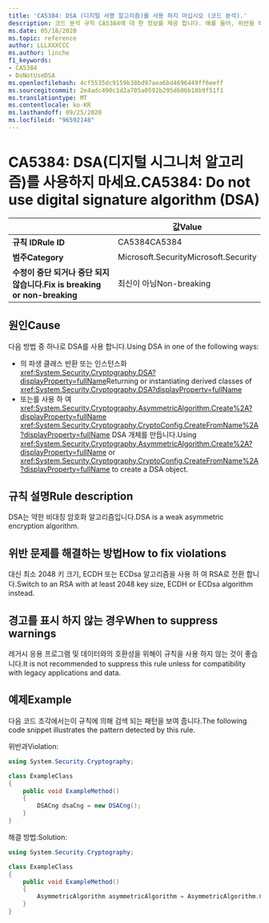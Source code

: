 ```yaml
---
title: 'CA5384: DSA (디지털 서명 알고리즘)를 사용 하지 마십시오 (코드 분석).'
description: 코드 분석 규칙 CA5384에 대 한 정보를 제공 합니다. 예를 들어, 위반을 해결 하는 방법, 위반 하는 경우를 포함 합니다.
ms.date: 05/18/2020
ms.topic: reference
author: LLLXXXCCC
ms.author: linche
f1_keywords:
- CA5384
- DoNotUseDSA
ms.openlocfilehash: 4cf5535dc9159b38bd97aea6bd4696449ff6eeff
ms.sourcegitcommit: 2e4adc490c1d2a705a0592b295d606b10b9f51f1
ms.translationtype: MT
ms.contentlocale: ko-KR
ms.lasthandoff: 09/25/2020
ms.locfileid: "96592148"
---
```

# <a name="ca5384-do-not-use-digital-signature-algorithm-dsa"></a><span data-ttu-id="af8ea-103">CA5384: DSA(디지털 시그니처 알고리즘)를 사용하지 마세요.</span><span class="sxs-lookup"><span data-stu-id="af8ea-103">CA5384: Do not use digital signature algorithm (DSA)</span></span>

| | <span data-ttu-id="af8ea-104">값</span><span class="sxs-lookup"><span data-stu-id="af8ea-104">Value</span></span> |
|-|-|
| <span data-ttu-id="af8ea-105">**규칙 ID**</span><span class="sxs-lookup"><span data-stu-id="af8ea-105">**Rule ID**</span></span> |<span data-ttu-id="af8ea-106">CA5384</span><span class="sxs-lookup"><span data-stu-id="af8ea-106">CA5384</span></span>|
| <span data-ttu-id="af8ea-107">**범주**</span><span class="sxs-lookup"><span data-stu-id="af8ea-107">**Category**</span></span> |<span data-ttu-id="af8ea-108">Microsoft.Security</span><span class="sxs-lookup"><span data-stu-id="af8ea-108">Microsoft.Security</span></span>|
| <span data-ttu-id="af8ea-109">**수정이 중단 되거나 중단 되지 않습니다.**</span><span class="sxs-lookup"><span data-stu-id="af8ea-109">**Fix is breaking or non-breaking**</span></span> |<span data-ttu-id="af8ea-110">최신이 아님</span><span class="sxs-lookup"><span data-stu-id="af8ea-110">Non-breaking</span></span>|

## <a name="cause"></a><span data-ttu-id="af8ea-111">원인</span><span class="sxs-lookup"><span data-stu-id="af8ea-111">Cause</span></span>

<span data-ttu-id="af8ea-112">다음 방법 중 하나로 DSA를 사용 합니다.</span><span class="sxs-lookup"><span data-stu-id="af8ea-112">Using DSA in one of the following ways:</span></span>

- <span data-ttu-id="af8ea-113">의 파생 클래스 반환 또는 인스턴스화 <xref:System.Security.Cryptography.DSA?displayProperty=fullName></span><span class="sxs-lookup"><span data-stu-id="af8ea-113">Returning or instantiating derived classes of <xref:System.Security.Cryptography.DSA?displayProperty=fullName></span></span>
- <span data-ttu-id="af8ea-114">또는를 사용 하 여 <xref:System.Security.Cryptography.AsymmetricAlgorithm.Create%2A?displayProperty=fullName> <xref:System.Security.Cryptography.CryptoConfig.CreateFromName%2A?displayProperty=fullName> DSA 개체를 만듭니다.</span><span class="sxs-lookup"><span data-stu-id="af8ea-114">Using <xref:System.Security.Cryptography.AsymmetricAlgorithm.Create%2A?displayProperty=fullName> or <xref:System.Security.Cryptography.CryptoConfig.CreateFromName%2A?displayProperty=fullName> to create a DSA object.</span></span>

## <a name="rule-description"></a><span data-ttu-id="af8ea-115">규칙 설명</span><span class="sxs-lookup"><span data-stu-id="af8ea-115">Rule description</span></span>

<span data-ttu-id="af8ea-116">DSA는 약한 비대칭 암호화 알고리즘입니다.</span><span class="sxs-lookup"><span data-stu-id="af8ea-116">DSA is a weak asymmetric encryption algorithm.</span></span>

## <a name="how-to-fix-violations"></a><span data-ttu-id="af8ea-117">위반 문제를 해결하는 방법</span><span class="sxs-lookup"><span data-stu-id="af8ea-117">How to fix violations</span></span>

<span data-ttu-id="af8ea-118">대신 최소 2048 키 크기, ECDH 또는 ECDsa 알고리즘을 사용 하 여 RSA로 전환 합니다.</span><span class="sxs-lookup"><span data-stu-id="af8ea-118">Switch to an RSA with at least 2048 key size, ECDH or ECDsa algorithm instead.</span></span>

## <a name="when-to-suppress-warnings"></a><span data-ttu-id="af8ea-119">경고를 표시 하지 않는 경우</span><span class="sxs-lookup"><span data-stu-id="af8ea-119">When to suppress warnings</span></span>

<span data-ttu-id="af8ea-120">레거시 응용 프로그램 및 데이터와의 호환성을 위해이 규칙을 사용 하지 않는 것이 좋습니다.</span><span class="sxs-lookup"><span data-stu-id="af8ea-120">It is not recommended to suppress this rule unless for compatibility with legacy applications and data.</span></span>

## <a name="example"></a><span data-ttu-id="af8ea-121">예제</span><span class="sxs-lookup"><span data-stu-id="af8ea-121">Example</span></span>

<span data-ttu-id="af8ea-122">다음 코드 조각에서는이 규칙에 의해 검색 되는 패턴을 보여 줍니다.</span><span class="sxs-lookup"><span data-stu-id="af8ea-122">The following code snippet illustrates the pattern detected by this rule.</span></span>

<span data-ttu-id="af8ea-123">위반과</span><span class="sxs-lookup"><span data-stu-id="af8ea-123">Violation:</span></span>

```csharp
using System.Security.Cryptography;

class ExampleClass
{
    public void ExampleMethod()
    {
        DSACng dsaCng = new DSACng();
    }
}
```

<span data-ttu-id="af8ea-124">해결 방법:</span><span class="sxs-lookup"><span data-stu-id="af8ea-124">Solution:</span></span>

```csharp
using System.Security.Cryptography;

class ExampleClass
{
    public void ExampleMethod()
    {
        AsymmetricAlgorithm asymmetricAlgorithm = AsymmetricAlgorithm.Create("ECDsa");
    }
}
```
